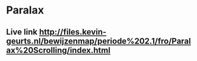 # Paralax
## Live link http://files.kevin-geurts.nl/bewijzenmap/periode%202.1/fro/Paralax%20Scrolling/index.html
